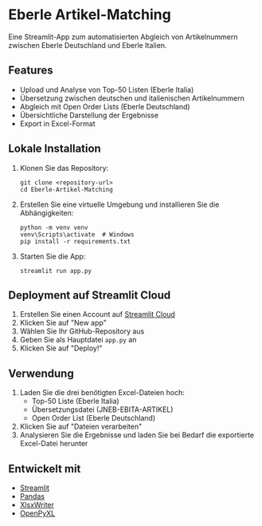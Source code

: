 # Eberle Artikel-Matching

Eine Streamlit-App zum automatisierten Abgleich von Artikelnummern zwischen Eberle Deutschland und Eberle Italien.

## Features

- Upload und Analyse von Top-50 Listen (Eberle Italia)
- Übersetzung zwischen deutschen und italienischen Artikelnummern
- Abgleich mit Open Order Lists (Eberle Deutschland)
- Übersichtliche Darstellung der Ergebnisse
- Export in Excel-Format

## Lokale Installation

1. Klonen Sie das Repository:
   ```
   git clone <repository-url>
   cd Eberle-Artikel-Matching
   ```

2. Erstellen Sie eine virtuelle Umgebung und installieren Sie die Abhängigkeiten:
   ```
   python -m venv venv
   venv\Scripts\activate  # Windows
   pip install -r requirements.txt
   ```

3. Starten Sie die App:
   ```
   streamlit run app.py
   ```

## Deployment auf Streamlit Cloud

1. Erstellen Sie einen Account auf [Streamlit Cloud](https://streamlit.io/cloud)
2. Klicken Sie auf "New app"
3. Wählen Sie Ihr GitHub-Repository aus
4. Geben Sie als Hauptdatei `app.py` an
5. Klicken Sie auf "Deploy!"

## Verwendung

1. Laden Sie die drei benötigten Excel-Dateien hoch:
   - Top-50 Liste (Eberle Italia)
   - Übersetzungsdatei (JNEB-EBITA-ARTIKEL)
   - Open Order List (Eberle Deutschland)
2. Klicken Sie auf "Dateien verarbeiten"
3. Analysieren Sie die Ergebnisse und laden Sie bei Bedarf die exportierte Excel-Datei herunter

## Entwickelt mit

- [Streamlit](https://streamlit.io/)
- [Pandas](https://pandas.pydata.org/)
- [XlsxWriter](https://xlsxwriter.readthedocs.io/)
- [OpenPyXL](https://openpyxl.readthedocs.io/) 